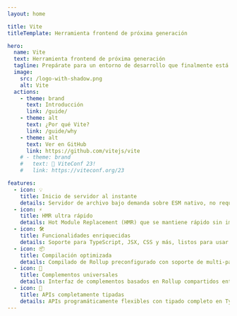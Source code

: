 ```yaml
---
layout: home

title: Vite
titleTemplate: Herramienta frontend de próxima generación

hero:
  name: Vite
  text: Herramienta frontend de próxima generación
  tagline: Prepárate para un entorno de desarrollo que finalmente está hecho para tí.
  image:
    src: /logo-with-shadow.png
    alt: Vite
  actions:
    - theme: brand
      text: Introducción
      link: /guide/
    - theme: alt
      text: ¿Por qué Vite?
      link: /guide/why
    - theme: alt
      text: Ver en GitHub
      link: https://github.com/vitejs/vite
    # - theme: brand
    #   text: 🎉 ViteConf 23!
    #   link: https://viteconf.org/23

features:
  - icon: 💡
    title: Inicio de servidor al instante
    details: Servidor de archivo bajo demanda sobre ESM nativo, no requiere empaquetado!
  - icon: ⚡️
    title: HMR ultra rápido
    details: Hot Module Replacement (HMR) que se mantiene rápido sin importar el tamaño de la aplicación.
  - icon: 🛠️
    title: Funcionalidades enriquecidas
    details: Soporte para TypeScript, JSX, CSS y más, listos para usar.
  - icon: 📦
    title: Compilación optimizada
    details: Compilado de Rollup preconfigurado con soporte de multi-página y modo librería.
  - icon: 🔩
    title: Complementos universales
    details: Interfaz de complementos basados en Rollup compartidos entre desarrollo y compilación.
  - icon: 🔑
    title: APIs completamente tipadas
    details: APIs programáticamente flexibles con tipado completo en TypeScript.
---
```

